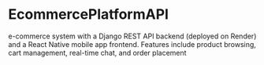 # EcommercePlatformAPI
e-commerce system with a Django REST API backend (deployed on Render) and a React Native mobile app frontend. Features include product browsing, cart management, real-time chat, and order placement
